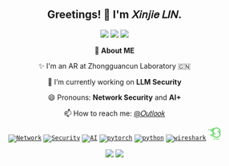 <h2 align="center"> Greetings! 👋 I'm 𝑋𝑖𝑛𝑗𝑖𝑒 𝐿𝐼𝑁. </h2>

<p align="center">
  <img src="https://img.shields.io/badge/dynamic/json?label=Followers&query=%24.data.totalSubs&url=https%3A%2F%2Fapi.spencerwoo.com%2Fsubstats%2F%3Fsource%3Dgithub%26queryKey%3Dlinwhitehat&labelColor=grey&color=1aa962&logo=github&longCache=true&style=flat">
  <img src="https://komarev.com/ghpvc/?username=linwhitehat&label=Profile%20views&color=181717&style=flat-suqare&color=ea8a36">
  <img src="https://img.shields.io/badge/D.Cs.-Univ.%20CAS%20-brightgreen?style=flat&color=499DF1&labelColor=grey">
</p>

<!--
### Hi there, welcome to Lin! 👋 

**Loyalsoldier/Loyalsoldier** is a ✨ _special_ ✨ repository because its `README.md` (this file) appears on your GitHub profile.

Here are some ideas to get you started:

- 🔭 I’m currently working on ...
- 🌱 I’m currently learning ...
- 👯 I’m looking to collaborate on ...
- 🤔 I’m looking for help with ...
- 💬 Ask me about ...
- 📫 How to reach me: ...
- 😄 Pronouns: ...
- ⚡ Fun fact: ...
-->

<div align="center">

🧐   **About ME**

  ✨ I'm an AR at Zhongguancun Laboratory 🇨🇳

 🔭 I’m currently working on **LLM Security**
  
 😄 Pronouns: **Network Security** and **AI+**
  
 📫 How to reach me: [@𝑂𝑢𝑡𝑙𝑜𝑜𝑘](mailto:eric_lin_cn@outlook.com)

<a href="https://en.wikipedia.org/wiki/Computer_network" target="_blank"> <code><img height="25" alt="Network" src="https://static-00.iconduck.com/assets.00/cloud-computer-network-icon-512x512-63dzn1ua.png"></code></a>
<a href="https://en.wikipedia.org/wiki/Network_security" target="_blank"> <code><img height="25" alt="Security" src="https://static-00.iconduck.com/assets.00/security-icon-512x512-j4t2piwz.png"></code></a>
<a href="https://en.wikipedia.org/wiki/Large_language_model" target="_blank"> <code><img height="25" alt="AI" src="https://cdn-icons-png.freepik.com/512/8618/8618875.png"></code></a>
<a href="https://pytorch.org/" target="_blank"> <code><img height="25" alt="pytorch" src="https://static-00.iconduck.com/assets.00/pytorch-icon-1694x2048-jgwjy3ne.png"></code></a>
<a href="https://www.python.org" target="_blank"> <code><img height="25" alt="python" src="https://static-00.iconduck.com/assets.00/python-icon-512x509-pb65l7gl.png"></code></a>
<a href="https://www.wireshark.org/" target="_blank"> <code><img height="25" alt="wireshark" src="https://static-00.iconduck.com/assets.00/wireshark-icon-512x512-a8re3v18.png"></code></a>
<a href="https://scapy.net/" target="_blank"> <code><img height="25" alt="scapy" src="https://raw.githubusercontent.com/github/explore/refs/heads/main/topics/scapy/scapy.png"></code></a>

</div>

<p align="center">
  <img src="https://github-readme-stats.vercel.app/api?username=linwhitehat&rank_icon=github&show_icons=true&hide_border=true" height="180"/>
  <img src="https://github-readme-stats.vercel.app/api/top-langs/?username=linwhitehat&langs_count=30&layout=compact&theme=buefy&hide_border=true" height="180"/>
</p>

<!--
![](https://raw.githubusercontent.com/linwhitehat/github-stats-transparent/output/generated/overview.svg)
-->

<!--
<a href="https://clustrmaps.com/site/1br7l"  title="Visit tracker"><img src="https://www.clustrmaps.com/map_v2.png?d=_as-XkkjcXIuqsKpOhd8t-KNXdQFwAk9XjTptcKMNV8&cl=ffffff" /></a>
-->

<!--
<a href="https://github.com/anuraghazra/github-readme-stats">
  <img align="right" src="https://github-readme-stats.anuraghazra1.vercel.app/api?username=linwhitehat&show_icons=true&include_all_commits=true&theme=prussian" alt="Lin's github stats" />
</a>
-->

<!--
<a href="https://github.com/anuraghazra/github-readme-stats">
  <img align="center" src="https://github-readme-stats.anuraghazra1.vercel.app/api?username=linwhitehat&show_icons=true&include_all_commits=true&bg_color=26,FFF3B0,97ABFF&icon_color=123597&title_color=3813C2&text_color=123597" alt="Lin's github stats" />
</a>
-->

<!--
  <a href="https://github.com/anuraghazra/github-readme-stats">
    <img align="center" src="https://github-readme-stats.anuraghazra1.vercel.app/api/top-langs/?username=linwhitehat&layout=compact&theme=prussian" />
  </a>
-->
